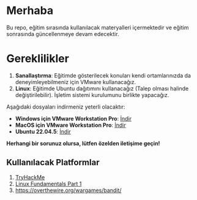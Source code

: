 # Merhaba

Bu repo, eğitim sırasında kullanılacak materyalleri içermektedir ve eğitim sonrasında güncellenmeye devam edecektir.

# Gereklilikler

1. **Sanallaştırma**: Eğitimde gösterilecek konuları kendi ortamlarınızda da deneyimleyebilmeniz için VMware kullanacağız.
2. **Linux**: Eğitimde Ubuntu dağıtımını kullanacağız (Talep olması halinde değiştirilebilir). İşletim sistemi kurulumunu birlikte yapacağız.

Aşağıdaki dosyaları indirmeniz yeterli olacaktır:

- **Windows için VMware Workstation Pro**: [İndir](https://drive.google.com/file/d/1rQuOYXnp0nZVeT5xnS-KJ71BR0YMqm79/view?usp=sharing)
- **MacOS için VMware Workstation Pro**: [İndir](https://drive.google.com/file/d/1eajVi61jExHO2o8Mpm6jK2mBwQl3nUx6/view?usp=sharing)
- **Ubuntu 22.04.5**: [İndir](https://releases.ubuntu.com/22.04/ubuntu-22.04.5-live-server-amd64.iso)

**Herhangi bir sorunuz olursa, lütfen özelden iletişime geçin!**

## Kullanılacak Platformlar

1. [TryHackMe](https://tryhackme.com)
2. [Linux Fundamentals Part 1](https://tryhackme.com/r/room/linuxfundamentalspart1)
3. https://overthewire.org/wargames/bandit/
